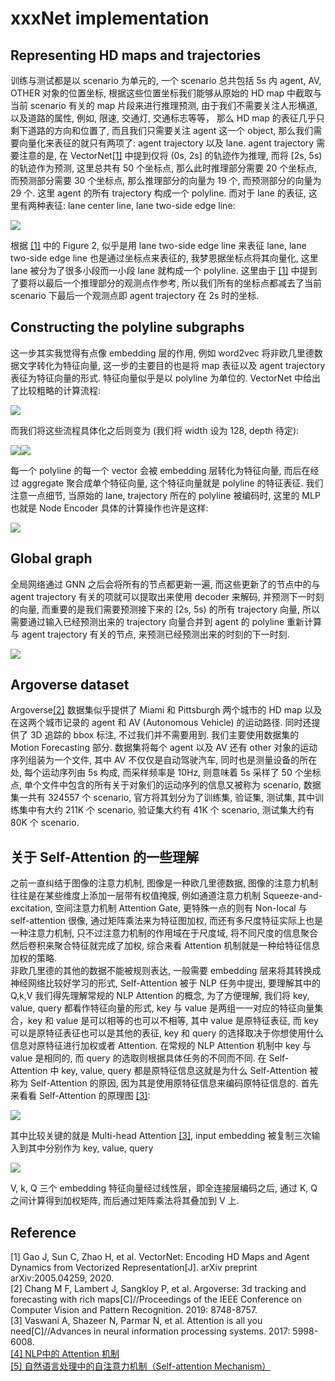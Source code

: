 # xxxNet implementation

## Representing HD maps and trajectories

训练与测试都是以 scenario 为单元的, 一个 scenario 总共包括 5s 内 agent, AV, OTHER 对象的位置坐标, 根据这些位置坐标我们能够从原始的 HD map 中截取与当前 scenario 有关的 map 片段来进行推理预测, 由于我们不需要关注人形横道, 以及道路的属性, 例如, 限速, 交通灯, 交通标志等等， 那么 HD map 的表征几乎只剩下道路的方向和位置了, 而且我们只需要关注 agent 这一个 object, 那么我们需要向量化来表征的就只有两项了: agent trajectory 以及 lane. agent trajectory 需要注意的是, 在 VectorNet[[1]](#ref1) 中提到仅将 (0s, 2s] 的轨迹作为推理, 而将 [2s, 5s) 的轨迹作为预测, 这里总共有 50 个坐标点, 那么此时推理部分需要 20 个坐标点, 而预测部分需要 30 个坐标点, 那么推理部分的向量为 19 个, 而预测部分的向量为 29 个. 这里 agent 的所有 trajectory 构成一个 polyline. 而对于 lane 的表征, 这里有两种表征: lane center line, lane two-side edge line:  
  
![](material/readme_pic/some_lanes_of_Miami.png)  
  
根据 [[1]](#ref1) 中的 Figure 2, 似乎是用 lane two-side edge line 来表征 lane, lane two-side edge line 也是通过坐标点来表征的, 我梦恩据坐标点将其向量化, 这里 lane 被分为了很多小段而一小段 lane 就构成一个 polyline. 这里由于 [[1]](#ref1) 中提到了要将以最后一个推理部分的观测点作参考, 所以我们所有的坐标点都减去了当前 scenario 下最后一个观测点即 agent trajectory 在 2s 时的坐标.  

## Constructing the polyline subgraphs

这一步其实我觉得有点像 embedding 层的作用, 例如 word2vec 将非欧几里德数据文字转化为特征向量, 这一步的主要目的也是将 map 表征以及 agent trajectory 表征为特征向量的形式. 特征向量似乎是以 polyline 为单位的. VectorNet 中给出了比较粗略的计算流程:  
  
![](material/readme_pic/polyline_subgraph.png)  
  
而我们将这些流程具体化之后则变为 (我们将 width 设为 128, depth 待定):  
  
![](material/readme_pic/Detailed_polyline_subgraph.png)![](material/readme_pic/polyline_node_feature.png)  
  
每一个 polyline 的每一个 vector 会被 embedding 层转化为特征向量, 而后在经过 aggregate 聚合成单个特征向量, 这个特征向量就是 polyline 的特征表征. 我们注意一点细节, 当原始的 lane, trajectory 所在的 polyline 被编码时, 这里的 MLP 也就是 Node Encoder 具体的计算操作也许是这样:   
  
![](material/readme_pic/MLP_first_layer.png)

## Global graph

全局网络通过 GNN 之后会将所有的节点都更新一遍, 而这些更新了的节点中的与 agent trajectory 有关的项就可以提取出来使用 decoder 来解码, 并预测下一时刻的向量, 而重要的是我们需要预测接下来的 [2s, 5s) 的所有 trajectory 向量, 所以需要通过输入已经预测出来的 trajectory 向量合并到 agent 的 polyline 重新计算与 agent trajectory 有关的节点, 来预测已经预测出来的时刻的下一时刻.  
  
![](material/readme_pic/global_graph.png)  
  
  

## Argoverse dataset

Argoverse[[2]](#ref2) 数据集似乎提供了 Miami 和 Pittsburgh 两个城市的 HD map 以及在这两个城市记录的 agent 和 AV (Autonomous Vehicle) 的运动路径. 同时还提供了 3D 追踪的 bbox 标注, 不过我们并不需要用到. 我们主要使用数据集的 Motion Forecasting 部分. 数据集将每个 agent 以及 AV 还有 other 对象的运动序列组装为一个文件, 其中 AV 不仅仅是自动驾驶汽车, 同时也是测量设备的所在处, 每个运动序列由 5s 构成, 而采样频率是 10Hz, 则意味着 5s 采样了 50 个坐标点, 单个文件中包含的所有关于对象们的运动序列的信息又被称为 scenario, 数据集一共有 324557 个 scenario, 官方将其划分为了训练集, 验证集, 测试集, 其中训练集中有大约 211K 个 scenario, 验证集大约有 41K 个 scenario, 测试集大约有 80K 个 scenario.  


## 关于 Self-Attention 的一些理解

之前一直纠结于图像的注意力机制, 图像是一种欧几里德数据, 图像的注意力机制往往是在某些维度上添加一层带有权值掩膜, 例如通道注意力机制 Squeeze-and-excitation, 空间注意力机制 Attention Gate, 更特殊一点的则有 Non-local 与 self-attention 很像, 通过矩阵乘法来为特征图加权, 而还有多尺度特征实际上也是一种注意力机制, 只不过注意力机制的作用域在于尺度域, 将不同尺度的信息聚合然后卷积来聚合特征就完成了加权, 综合来看 Attention 机制就是一种给特征信息加权的策略.  
非欧几里德的其他的数据不能被规则表达, 一般需要 embedding 层来将其转换成神经网络比较好学习的形式, Self-Attention 被于 NLP 任务中提出, 要理解其中的 Q,k,V 我们得先理解常规的 NLP Attention 的概念, 为了方便理解, 我们将 key, value, query 都看作特征向量的形式, key 与 value 是两组一一对应的特征向量集合，key 和 value 是可以相等的也可以不相等, 其中 value 是原特征表征, 而 key 可以是原特征表征也可以是其他的表征, key 和 query 的选择取决于你想使用什么信息对原特征进行加权或者 Attention. 在常规的 NLP Attention 机制中 key 与 value 是相同的, 而 query 的选取则根据具体任务的不同而不同. 在 Self-Attention 中 key, value, query 都是原特征信息这就是为什么 Self-Attention 被称为 Self-Attention 的原因, 因为其是使用原特征信息来编码原特征信息的. 首先来看看 Self-Attention 的原理图 [[3]](#ref3):    
  
![](material/readme_pic/self-attention.png)   
  
其中比较关键的就是 Multi-head Attention [[3]](#ref3), input embedding 被复制三次输入到其中分别作为 key, value, query  
  
![](material/readme_pic/Multi-head-attention.png)
  
V, k, Q 三个 embedding 特征向量经过线性层，即全连接层编码之后, 通过 K, Q 之间计算得到加权矩阵, 而后通过矩阵乘法将其叠加到 V 上.  


## Reference

<span id = "ref1">[1] Gao J, Sun C, Zhao H, et al. VectorNet: Encoding HD Maps and Agent Dynamics from Vectorized Representation[J]. arXiv preprint arXiv:2005.04259, 2020.</span>  
<span id = "ref2">[2] Chang M F, Lambert J, Sangkloy P, et al. Argoverse: 3d tracking and forecasting with rich maps[C]//Proceedings of the IEEE Conference on Computer Vision and Pattern Recognition. 2019: 8748-8757.</span>  
<span id = "ref3">[3] Vaswani A, Shazeer N, Parmar N, et al. Attention is all you need[C]//Advances in neural information processing systems. 2017: 5998-6008.</span>  
[[4] NLP中的 Attention 机制](https://zhuanlan.zhihu.com/p/59698165)  
[[5] 自然语言处理中的自注意力机制（Self-attention Mechanism）](https://www.cnblogs.com/robert-dlut/p/8638283.html)
